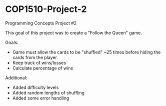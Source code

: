 # COP1510-Project-2
Programming Concepts Project #2

This goal of this project was to create a "Follow the Queen" game.

Goals:
  * Game must allow the cards to be "shuffled" ~25 times before hiding the cards from the player.
  * Keep track of wins/losses
  * Calculate percentage of wins

Additional:
  * Added difficulty levels
  * Added random lengths of shuffling
  * Added some error handling
